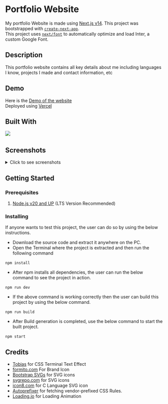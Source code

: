 # Portfolio Website

My portfolio Website is made using [Next.js v14](https://nextjs.org/). This project was bootstrapped with [`create-next-app`](https://github.com/vercel/next.js/tree/canary/packages/create-next-app).
<br>
This project uses [`next/font`](https://nextjs.org/docs/basic-features/font-optimization) to automatically optimize and load Inter, a custom Google Font.

## Description

This portfolio website contains all key details about me including languages I know, projects I made and contact information, etc

## Demo

Here is the [Demo of the website](https://portfolio.vikalpg.in/)
<br>
Deployed using [Vercel](https://vercel.com/)

## Built With 
<img src="https://img.shields.io/badge/Next-black?style=for-the-badge&logo=next.js&logoColor=white" />

## Screenshots

<details>
  <summary>Click to see screenshots</summary>
  <br>
  Desktop Version
  <br>
  <img src='/public/assets/imgs/home-desktop.png'></img>
  <img src='/public/assets/imgs/desktop-about.png'></img>
  <br>
  Mobile version
  <br>
  <img src='/public/assets/imgs/mobile-tools.jpg'></img>
  <img src='/public/assets/imgs/mobile-navbar.jpg'></img>
</details>

## Getting Started

### Prerequisites

1. [Node.js v20 and UP](https://nodejs.org/en/) (LTS Version Recommended)

### Installing

If anyone wants to test this project, the user can do so by using the below instructions.

- Download the source code and extract it anywhere on the PC.
- Open the Terminal where the project is extracted and then run the following command

```
npm install
```

- After npm installs all dependencies, the user can run the below command to see the project in action.

```
npm run dev
```

- If the above command is working correctly then the user can build this project by using the below command.

```
npm run build
```

- After Build generation is completed, use the below command to start the built project.

```
npm start
```

## Credits

- [Tobias](https://www.sliderrevolution.com/resources/css-text-animation/) for CSS Terminal Text Effect
- [formito.com](https://formito.com/tools/favicon) For Brand Icon
- [Bootstrap SVGs](https://icons.getbootstrap.com/) for SVG icons
- [svgrepo.com](https://www.svgrepo.com/svg/) for SVG icons
- [icon8.com](https://icons8.com/icon/40670/c-programming) for C Language SVG icon
- [Autoprefixer](https://autoprefixer.github.io/) for fetching vendor-prefixed CSS Rules.
- [Loading.io](https://loading.io/css/) for Loading Animation
